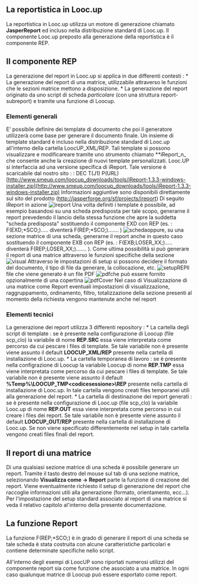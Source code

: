 ## La reportistica in Looc.up
La reportistica in Looc.up utilizza un motore di generazione chiamato **JasperReport** ed incluso nella distribuzione standard di Looc.up.
Il componente Looc.up preposto alla generazione della reportistica è il componente REP.

## Il componente REP
La generazione del report in Looc.up si applica in due differenti contesti : 
 \* La generazione del report di una matrice, utilizzabile attraverso le funzioni che le sezioni matrice mettono a disposizione.
 \* La generazione del report originato da uno script di scheda _particolare_ (con una struttura report-subreport) e tramite una funzione di Loocup.

### Elementi generali
E' possibile definire dei template di documento che poi il generatore utilizzerà come base per generare il documento finale. Un insieme di template standard è incluso nella distribuzione standard di Looc.up all'interno della cartella LoocUP_XML/REP.
Tali template si possono visualizzare e modificareare tramite uno strumento chiamato **iReport_n_ che consente anche la creazione di nuovi template personalizzati.
Looc.UP si interfaccia ad una versione specifica di iReport. Tale versione è scaricabile dal nostro sito
 :  : DEC T(J1) P(URL) [http://www.smeup.com/loocup_downloads/tools/iReport-1.3.3-windows-installer.zip](http://www.smeup.com/loocup_downloads/tools/iReport-1.3.3-windows-installer.zip)
Informazioni aggiuntive sono disponibili direttamente sul sito del prodotto (http://jasperforge.org/sf/projects/ireport)
Di seguito iReport in azione
![ireport](https://doc.smeup.com/immagini/LOCREP_INT/ireport.png)
Una volta definiti i template è possibile, ad esempio basandosi su una scheda predisposta per tale scopo, generarne il report prevedendo il lancio della stessa funzione che apre la suddetta "scheda predisposta" sostituendo il componente EXD con REP (es. :  F(EXD;\*SCO;)..... diventerà F(REP;\*SCO;)....... )
![scheda](https://doc.smeup.com/immagini/LOCREP_INT/scheda.png)oppure, su una sezione matrice di una scheda, generarne il report anche in questo caso sostituendo il componente EXB con REP (es. :  F(EXB;LOSER_XX;)..... diventerà F(REP;LOSER_XX;)....... ).
Come ultima possibilità si può generare il report di una matrice attraverso le funzioni specifiche della sezione
![visual](https://doc.smeup.com/immagini/LOCREP_INT/visual.png)
Attraverso le impostazioni di setup si possono decidere il formato del documento, il tipo di file da generare, la collocazione, etc.
![setupREP](https://doc.smeup.com/immagini/LOCREP_INT/setupREP.png)Il file che viene generato è un file PDF
![pdf](https://doc.smeup.com/immagini/LOCREP_INT/pdf.png)che può essere fornito opzionalmente di una copertina
![pdfCover](https://doc.smeup.com/immagini/LOCREP_INT/pdfCover.png)
Nel caso di Visualizzazione di una matrice come Report eventuali impostazioni di visualizzazione, raggruppamento, ordinamento, filtro, totalizzazione della sezione presenti al momento della richiesta vengono mantenute anche nel report

### Elementi tecnici
La generazione dei report utilizza 3 differenti repository : 
 \* La cartella degli script di template :  se è presente nella configurazione di Loocup (file scp_clo) la variabile di nome **REP.SRC** essa viene interpretata come percorso da cui pescare i files di template. Se tale variabile non è presente viene assunto il default **LOOCUP_XML/REP** presente nella cartella di installazione di Looc.up.
 \* La cartella temporanea di lavoro :  se è presente nella configrazione di Loocup la variabile Loocup di nome **REP.TMP** essa viene interpretata come percorso da cui pescare i files di template. Se tale variabile non è presente viene assunto il default **%Temp%\LOOCUP_TMP\<codicesessione>\REP** presente nella cartella di installazione di Looc.up. In tale cartella vengono creati files temporanei utili alla generazione del report.
 \* La cartella di destinazione dei report generati :  se è presente nella configurazione di Looc.up (file scp_clo) la variabile Looc.up di nome **REP.OUT** essa viene interpretata come percorso in cui creare i files dei report. Se tale variabile non è presente viene assunto il default **LOOCUP_OUT/REP** presente nella cartella di installazione di Looc.up. Se non viene specificato differentemente nel setup in tale cartella vengono creati files finali del report.

## Il report di una matrice
Di una qualsiasi sezione matrice di una scheda è possibile generare un report. Tramite il tasto destro del mouse sul tab di una sezione matrice, selezionando **Visualizza come -> Report** parte la funzione di creazione del report. Viene eventualmente richiesto il setup di generazione del report che raccoglie informazioni utili alla generazione (formato, orientamento, ecc...). Per l'impostazione del setup standard associato al report di una matrice si veda il relativo capitolo al'interno della presente documentazione.

## La funzione Report
La funzione F(REP;\*SCO;) è in grado di generare il report di una scheda se tale scheda è stata costruita con alcune caratteristiche particolari e contiene determinate specifiche nello script.

All'interno degli esempi di LoocUP sono riportati numerosi utilizzi del componente report sia come funzione che associato a una matrice. In ogni caso qualunque matrice di Loocup può essere esportato come report.
